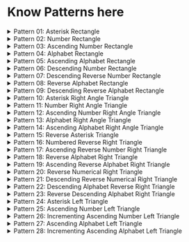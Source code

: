 # Know Patterns here

<details>
    <summary>Pattern 01: Asterisk Rectangle</summary>

[Solution](/techgig/pattern_1/asterisk_rectangle.java)

Rectangle of height n = 5

```
    * * * * *
    * * * * *
    * * * * *
    * * * * *
    * * * * *
```
</details>

<details>
    <summary>Pattern 02: Number Rectangle</summary>

[Solution](/techgig/pattern_2/rectangle.java)

Rectangle of height n = 5

```
    1 1 1 1 1
    2 2 2 2 2
    3 3 3 3 3
    4 4 4 4 4
    5 5 5 5 5
```
</details>

<details>
    <summary>Pattern 03: Ascending Number Rectangle</summary>

[Solution](/techgig/pattern_3/rectangle2.java)

Rectangle of height n = 5

```
    1 2 3 4 5
    1 2 3 4 5
    1 2 3 4 5
    1 2 3 4 5
    1 2 3 4 5
```
</details>

<details>
    <summary>Pattern 04: Alphabet Rectangle</summary>

[Solution](/techgig/pattern_4/alphabet_rectangle.java)

Rectangle of height n = 6

```
    A A A A A
    B B B B B
    C C C C C
    D D D D D
    E E E E E
    F F F F F
```
</details>

<details>
    <summary>Pattern 05: Ascending Alphabet Rectangle</summary>

[Solution](/techgig/pattern_5/ascendingalpha.java)

Rectangle of height n = 6

```
    A B C D E F
    A B C D E F
    A B C D E F
    A B C D E F
    A B C D E F
    A B C D E F
```
</details>

<details>
    <summary>Pattern 06: Descending Number Rectangle</summary>

[Solution](/techgig/pattern_6/reverse_numerical.java)

Rectangle of height n = 5

```
    5 5 5 5 5 
    4 4 4 4 4 
    3 3 3 3 3 
    2 2 2 2 2 
    1 1 1 1 1 
```
</details>

<details>
    <summary>Pattern 07: Descending Reverse Number Rectangle</summary>

[Solution](/techgig/pattern_7/desc_rev_num.java)

Rectangle of height n = 5

```
    5 4 3 2 1 
    5 4 3 2 1 
    5 4 3 2 1 
    5 4 3 2 1 
    5 4 3 2 1
```
</details>

<details>
    <summary>Pattern 08: Reverse Alphabet Rectangle</summary>

[Solution](/techgig/pattern_8/reverse_alpha.java)

Rectangle of height n = 5

```
    E E E E E
    D D D D D
    C C C C C
    B B B B B
    A A A A A
```
</details>

<details>
    <summary>Pattern 09: Descending Reverse Alphabet Rectangle</summary>

[Solution](/techgig/pattern_9/desc_rev_alpha.java)

Rectangle of height n = 5

```
    E D C B A
    E D C B A
    E D C B A
    E D C B A
    E D C B A
```
</details>

<details>
    <summary>Pattern 10: Asterisk Right Angle Triangle 
    </summary>

[Solution](/techgig/pattern_10/star_right_angle.java)

Rectangle of height n = 5

```
    *
    * *
    * * *
    * * * *
    * * * * *
```
</details>

<details>
    <summary>Pattern 11: Number Right Angle Triangle 
    </summary>

[Solution](/techgig/pattern_11/num_right_triangle.java)

Rectangle of height n = 5

```
    1
    2 2
    3 3 3
    4 4 4 4
    5 5 5 5 5
```
</details>

<details>
    <summary>Pattern 12: Ascending Number Right Angle Triangle 
    </summary>

[Solution](/techgig/pattern_12/asc_num_right_triangle.java)

Rectangle of height n = 5

```
    1
    1 2
    1 2 3
    1 2 3 4
    1 2 3 4 5
```
</details>

<details>
    <summary>Pattern 13: Alphabet Right Angle Triangle 
    </summary>

[Solution](/techgig/pattern_13/alpha_right_triangle.java)

Rectangle of height n = 5

```
    A
    B B
    C C C
    D D D D
    E E E E E 
```
</details>

<details>
    <summary>Pattern 14: Ascending Alphabet Right Angle Triangle 
    </summary>

[Solution](/techgig/pattern_14/asc_alpha_right_triangle.java)

Rectangle of height n = 5

```
    A
    A B
    A B C
    A B C D
    A B C D E
```
</details>

<details>
    <summary>Pattern 15: Reverse Asterisk Triangle 
    </summary>

[Solution](/techgig/pattern_15/rev_ast_triangle.java)

Rectangle of height n = 5

```
    * * * * *
    * * * *
    * * *
    * *
    *
```
</details>

<details>
    <summary>Pattern 16: Numbered Reverse Right Triangle 
    </summary>

[Solution](/techgig/pattern_16/rev_num_right_triangle.java)

Rectangle of height n = 5

```
    1 1 1 1 1
    2 2 2 2
    3 3 3
    4 4
    5 
```
</details>

<details>
    <summary>Pattern 17: Ascending Reverse Number Right Triangle
    </summary>

[Solution](/techgig/pattern_17/asc_rev_num_right_triangle.java)

Rectangle of height n = 5

```
    1 2 3 4 5
    1 2 3 4
    1 2 3
    1 2
    1
```
</details>

<details>
    <summary>Pattern 18: Reverse Alphabet Right Triangle
    </summary>

[Solution](/techgig/pattern_18/rev_alpha_right_triangle.java)

Rectangle of height n = 5

```
    A A A A A
    B B B B
    C C C
    D D
    E
```
</details>

<details>
    <summary>Pattern 19: Ascending Reverse Alphabet Right Triangle
    </summary>

[Solution](/techgig/pattern_19/asc_rev_alpha_right_triangle.java)

Rectangle of height n = 5

```
    A B C D E
    A B C D
    A B C
    A B
    A 
```
</details>

<details>
    <summary>Pattern 20: Reverse Numerical Right Triangle
    </summary>

[Solution](/techgig/pattern_20/rev_num_right_triangle.java)

Rectangle of height n = 5

```
    5 5 5 5 5
    4 4 4 4
    3 3 3
    2 2
    1
```
</details>

<details>
    <summary>Pattern 21: Descending Reverse Numerical Right Triangle
    </summary>

[Solution](/techgig/pattern_21/desc_rev_num_right_triangle.java)

Rectangle of height n = 5

```
    5 4 3 2 1
    5 4 3 2
    5 4 3
    5 4
    5
```
</details>

<details>
    <summary>Pattern 22: Descending Alphabet Reverse Right Triangle
    </summary>

[Solution](/techgig/pattern_22/desc_alpha_rev_right_triangle.java)

Rectangle of height n = 5

```
    E E E E E
    D D D D
    C C C
    B B
    A
```
</details>

<details>
    <summary>Pattern 23: Reverse Descending Alphabet Right Triangle
    </summary>

[Solution](/techgig/pattern_23/rev_desc_alpha_right_triangle.java)

Rectangle of height n = 5

```
    E D C B A
    E D C B
    E D C
    E D
    E
```
</details>

<details>
    <summary>Pattern 24: Asterisk Left Triangle
    </summary>

[Solution](/techgig/pattern_24/ast_left_triangle.java)

Rectangle of height n = 5

```
       *
      **
     ***
    ****
   *****
```
</details>

<details>
    <summary>Pattern 25: Ascending Number Left Triangle
    </summary>

[Solution](/techgig/pattern_25/asc_num_left_triangle.java)

Rectangle of height n = 5

```
            1
          2 2
        3 3 3
      4 4 4 4
    5 5 5 5 5
```
</details>

<details>
    <summary>Pattern 26: Incrementing Ascending Number Left Triangle
    </summary>

[Solution](/techgig/pattern_26/inc_asc_num_left_tri.java)

Rectangle of height n = 5

```
            1
          1 2
        1 2 3
      1 2 3 4
    1 2 3 4 5
```
</details>

<details>
    <summary>Pattern 27: Ascending Alphabet Left Triangle
    </summary>

[Solution](/techgig/pattern_27/asc_alp_left_tri.java)

Rectangle of height n = 5

```
           A
         B B
       C C C
     D D D D
   E E E E E 
```
</details>

<details>
    <summary>Pattern 28: Incrementing Ascending Alphabet Left Triangle
    </summary>

[Solution](/techgig/pattern_28/inc_asc_alp_left_tri.java)

Rectangle of height n = 5

```
            A
          A B
        A B C
      A B C D
    A B C D E 
```
</details>

